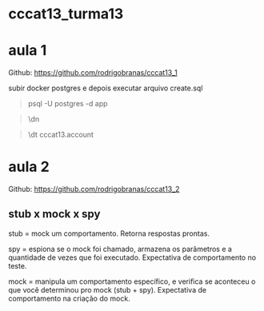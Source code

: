 # cccat13_turma13

# aula 1 

Github: https://github.com/rodrigobranas/cccat13_1

subir docker postgres e depois executar arquivo create.sql

> psql -U postgres -d app

> \dn

> \dt cccat13.account

# aula 2

Github: https://github.com/rodrigobranas/cccat13_2

## stub x mock x spy

stub = mock um comportamento. Retorna respostas prontas.

spy = espiona se o mock foi chamado, armazena os parâmetros e a quantidade de vezes que foi executado.
Expectativa de comportamento no teste.

mock = manipula um comportamento específico, e verifica se aconteceu o que você determinou pro mock (stub + spy).
Expectativa de comportamento na criação do mock.